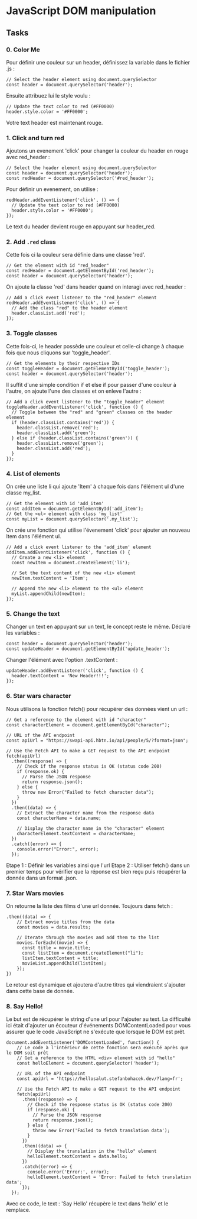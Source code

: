 # JavaScript DOM manipulation

## Tasks

### 0. Color Me <br>
Pour définir une couleur sur un header, définissez la variable dans le fichier .js :
```
// Select the header element using document.querySelector
const header = document.querySelector('header');
```
Ensuite attribuez lui le style voulu :
```
// Update the text color to red (#FF0000)
header.style.color = '#FF0000';
```
Votre text header est maintenant rouge.

### 1. Click and turn red<br>
Ajoutons un evenement 'click' pour changer la couleur du header en rouge avec red_header :
```
// Select the header element using document.querySelector
const header = document.querySelector('header');
const redHeader = document.querySelector('#red_header');
```
Pour définir un evenement, on utilise :
```
redHeader.addEventListener('click', () => {
  // Update the text color to red (#FF0000)
  header.style.color = '#FF0000';
});
```
Le text du header devient rouge en appuyant sur header_red.

### 2. Add `.red` class<br>
Cette fois ci la couleur sera définie dans une classe 'red'.
```
// Get the element with id "red_header"
const redHeader = document.getElementById('red_header');
const header = document.querySelector('header');
```
On ajoute la classe 'red' dans header quand on interagi avec red_header :
```
// Add a click event listener to the "red_header" element
redHeader.addEventListener('click', () => {
  // Add the class "red" to the header element
  header.classList.add('red');
});
```

### 3. Toggle classes<br>
Cette fois-ci, le header possède une couleur et celle-ci change à chaque fois que nous cliquons sur 'toggle_header'.
```
// Get the elements by their respective IDs
const toggleHeader = document.getElementById('toggle_header');
const header = document.querySelector('header');
```
Il suffit d'une simple condition if et else if pour passer d'une couleur à l'autre, on ajoute l'une des classes et on enleve l'autre :
```
// Add a click event listener to the "toggle_header" element
toggleHeader.addEventListener('click', function () {
  // Toggle between the "red" and "green" classes on the header element
  if (header.classList.contains('red')) {
    header.classList.remove('red');
    header.classList.add('green');
  } else if (header.classList.contains('green')) {
    header.classList.remove('green');
    header.classList.add('red');
  }
});
```

### 4. List of elements<br>
On crée une liste li qui ajoute 'Item' à chaque fois dans l'élément ul d'une classe my_list.
```
// Get the element with id 'add_item'
const addItem = document.getElementById('add_item');
// Get the <ul> element with class 'my_list'
const myList = document.querySelector('.my_list');
```
On crée une fonction qui utilise l'évenement 'click' pour ajouter un nouveau Item dans l'élément ul.
```
// Add a click event listener to the 'add_item' element
addItem.addEventListener('click', function () {
  // Create a new <li> element
  const newItem = document.createElement('li');

  // Set the text content of the new <li> element
  newItem.textContent = 'Item';

  // Append the new <li> element to the <ul> element
  myList.appendChild(newItem);
});

```

### 5. Change the text<br>
Changer un text en appuyant sur un text, le concept reste le même. Déclaré les variables :
```
const header = document.querySelector('header');
const updateHeader = document.getElementById('update_header');
```
Changer l'élément avec l'option .textContent :
```
updateHeader.addEventListener('click', function () {
  header.textContent = 'New Header!!!';
});
```

### 6. Star wars character<br>
Nous utilisons la fonction fetch() pour récupérer des données vient un url :
```
// Get a reference to the element with id "character"
const characterElement = document.getElementById("character");

// URL of the API endpoint
const apiUrl = "https://swapi-api.hbtn.io/api/people/5/?format=json";

// Use the Fetch API to make a GET request to the API endpoint
fetch(apiUrl)
  .then((response) => {
    // Check if the response status is OK (status code 200)
    if (response.ok) {
      // Parse the JSON response
      return response.json();
    } else {
      throw new Error("Failed to fetch character data");
    }
  })
  .then((data) => {
    // Extract the character name from the response data
    const characterName = data.name;

    // Display the character name in the "character" element
    characterElement.textContent = characterName;
  })
  .catch((error) => {
    console.error("Error:", error);
  });
```
Etape 1 : Définir les variables ainsi que l'url
Etape 2 : Utiliser fetch() dans un premier temps pour vérifier que la réponse est bien reçu puis récupérer la donnée dans un format .json.

### 7. Star Wars movies
On retourne la liste des films d'une url donnée.
Toujours dans fetch :
```
.then((data) => {
    // Extract movie titles from the data
    const movies = data.results;

    // Iterate through the movies and add them to the list
    movies.forEach((movie) => {
      const title = movie.title;
      const listItem = document.createElement("li");
      listItem.textContent = title;
      movieList.appendChild(listItem);
    });
})
```
Le retour est dynamique et ajoutera d'autre titres qui viendraient s'ajouter dans cette base de donnée.

### 8. Say Hello!
Le but est de récupérer le string d'une url pour l'ajouter au text.
La difficulté ici était d'ajouter un écouteur d'événements DOMContentLoaded pour vous assurer que le code JavaScript ne s'exécute que lorsque le DOM est prêt.
```
document.addEventListener('DOMContentLoaded', function() {
    // Le code à l'intérieur de cette fonction sera exécuté après que le DOM soit prêt
    // Get a reference to the HTML <div> element with id "hello"
    const helloElement = document.querySelector('header');

    // URL of the API endpoint
    const apiUrl = 'https://hellosalut.stefanbohacek.dev/?lang=fr';

    // Use the Fetch API to make a GET request to the API endpoint
    fetch(apiUrl)
      .then((response) => {
        // Check if the response status is OK (status code 200)
        if (response.ok) {
          // Parse the JSON response
          return response.json();
        } else {
          throw new Error('Failed to fetch translation data');
        }
      })
      .then((data) => {
        // Display the translation in the "hello" element
        helloElement.textContent = data.hello;
      })
      .catch((error) => {
        console.error('Error:', error);
        helloElement.textContent = 'Error: Failed to fetch translation data';
      });
  });
```
Avec ce code, le text : 'Say Hello' récupère le text dans 'hello' et le remplace.
